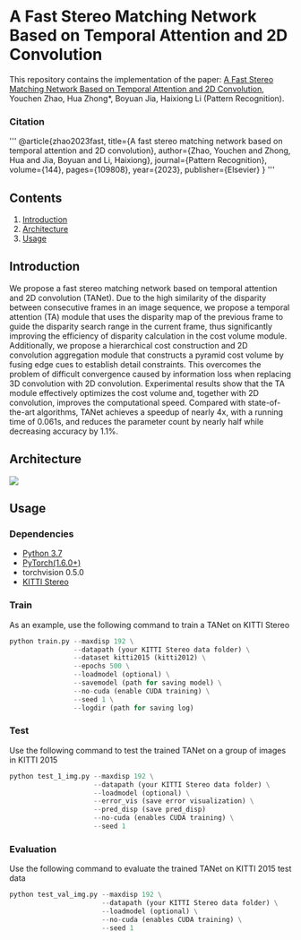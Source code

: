 # **A Fast Stereo Matching Network Based on Temporal Attention and 2D Convolution**  

This repository contains the implementation of the paper: [A Fast Stereo Matching Network Based on Temporal Attention and 2D Convolution](https://doi.org/10.1016/j.patcog.2023.109808), Youchen Zhao, Hua Zhong*, Boyuan Jia, Haixiong Li (Pattern Recognition).

### Citation
'''
@article{zhao2023fast,
  title={A fast stereo matching network based on temporal attention and 2D convolution},
  author={Zhao, Youchen and Zhong, Hua and Jia, Boyuan and Li, Haixiong},
  journal={Pattern Recognition},
  volume={144},
  pages={109808},
  year={2023},
  publisher={Elsevier}
}
'''

## Contents

1. [Introduction](#introduction)
2. [Architecture](#architecture)
3. [Usage](#usage)

## Introduction

We propose a fast stereo matching network based on temporal attention and 2D convolution (TANet). Due to the high similarity of the disparity between consecutive frames in an image sequence, we propose a temporal attention (TA) module that uses the disparity map of the previous frame to guide the disparity search range in the current frame, thus significantly improving the efficiency of disparity calculation in the cost volume module. Additionally, we propose a hierarchical cost construction and 2D convolution aggregation module that constructs a pyramid cost volume by fusing edge cues to establish detail constraints. This overcomes the problem of difficult convergence caused by information loss when replacing 3D convolution with 2D convolution. Experimental results show that the TA module effectively optimizes the cost volume and, together with 2D convolution, improves the computational speed. Compared with state-of-the-art algorithms, TANet achieves a speedup of nearly 4x, with a running time of 0.061s, and reduces the parameter count by nearly half while decreasing accuracy by 1.1%. 


## Architecture

<img align="center" src="https://github.com/Y0uchenZ/TANet/blob/main/Architecture.png?raw=true">

## Usage

### Dependencies

- [Python 3.7](https://www.python.org/downloads/)
- [PyTorch(1.6.0+)](http://pytorch.org)
- torchvision 0.5.0
- [KITTI Stereo](http://www.cvlibs.net/datasets/kitti/eval_stereo.php)

### Train

As an example, use the following command to train a TANet on KITTI Stereo

```python
python train.py	--maxdisp 192 \
			    --datapath (your KITTI Stereo data folder) \
                --dataset kitti2015 (kitti2012) \
			    --epochs 500 \
 			    --loadmodel (optional) \
                --savemodel (path for saving model) \
                --no-cuda (enable CUDA training) \
                --seed 1 \
                --logdir (path for saving log)
```

### Test

Use the following command to test the trained TANet on a group of images in KITTI 2015

```python
python test_1_img.py --maxdisp 192 \
                     --datapath (your KITTI Stereo data folder) \
                     --loadmodel (optional) \
                     --error_vis (save error visualization) \
                     --pred_disp (save pred_disp)
                     --no-cuda (enables CUDA training) \
                     --seed 1 
```

### Evaluation

Use the following command to evaluate the trained TANet on KITTI 2015 test data

```python
python test_val_img.py --maxdisp 192 \
                       --datapath (your KITTI Stereo data folder) \
                       --loadmodel (optional) \
                       --no-cuda (enables CUDA training) \
                       --seed 1
```
